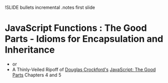 !SLIDE bullets incremental
.notes first slide

# JavaScript Functions : The Good Parts - Idioms for Encapsulation and Inheritance #

* or
* A Thinly-Veiled Ripoff of <a href="http://www.crockford.com/">Douglas Crockford's</a> <u>JavaScript: The Good Parts</u> Chapters 4 and 5


